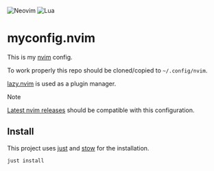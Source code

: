 ![Neovim](https://img.shields.io/badge/NeoVim-%2357A143.svg?&style=for-the-badge&logo=neovim&logoColor=white)
![Lua](https://img.shields.io/badge/lua-%232C2D72.svg?style=for-the-badge&logo=lua&logoColor=white)

# myconfig.nvim

This is my [nvim](https://neovim.io/) config.

To work properly this repo should be cloned/copied to `~/.config/nvim`.

[lazy.nvim](https://github.com/folke/lazy.nvim) is used as a plugin manager.

> [!NOTE]
> [Latest nvim releases](https://github.com/neovim/neovim/releases) should be compatible with this configuration.

## Install

This project uses [just](https://github.com/casey/just) and [stow](https://www.gnu.org/software/stow/) for the installation.

```bash
just install
```
